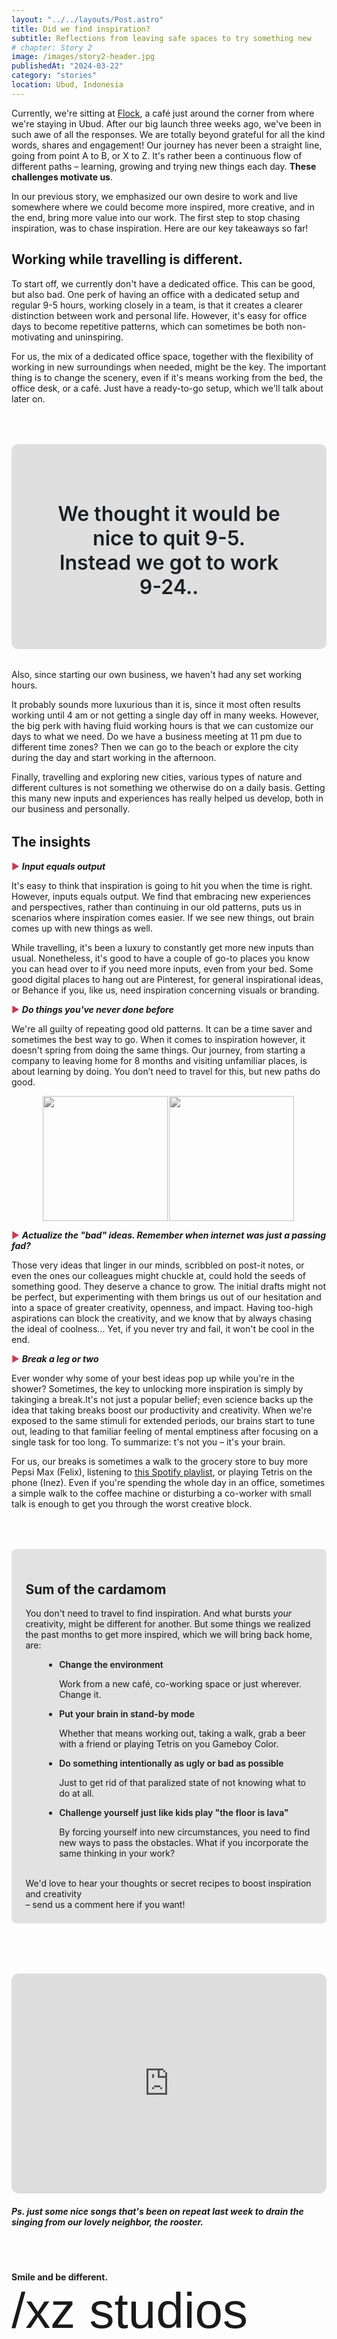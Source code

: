 ```yaml
---
layout: "../../layouts/Post.astro"
title: Did we find inspiration?
subtitle: Reflections from leaving safe spaces to try something new
# chapter: Story 2
image: /images/story2-header.jpg
publishedAt: "2024-03-22"
category: "stories"
location: Ubud, Indonesia
---
```


Currently, we're sitting at [Flock](https://flockbali.com/), a café just around the corner from where we're staying in Ubud. After our big launch three weeks ago, we've been in such awe of all the responses. We are totally beyond grateful for all the kind words, shares and engagement! Our journey has never been a straight line, going from point A to B, or X to Z. It's rather been a continuous flow of different paths – learning, growing and trying new things each day. **These challenges motivate us**.

In our previous story, we emphasized our own desire to work and live somewhere where we could become more inspired, more creative, and in the end, bring more value into our work. The first step to stop chasing inspiration, was to chase inspiration. Here are our key takeaways so far!

## Working while travelling is different.

To start off, we currently don't have a dedicated office. This can be good, but also bad. One perk of having an office with a dedicated setup and regular 9-5 hours, working closely in a team, is that it creates a clearer distinction between work and personal life. However, it's easy for office days to become repetitive patterns, which can sometimes be both non-motivating and uninspiring.

For us, the mix of a dedicated office space, together with the flexibility of working in new surroundings when needed, might be the key. The important thing is to change the scenery, even if it's means working from the bed, the office desk, or a café. Just have a ready-to-go setup, which we'll talk about later on.

<div class="stories-quote">
<h3>We thought it would be nice to quit 9-5.<br>Instead we got to work 9-24..</h3>
</div>
Also, since starting our own business, we haven't had any set working hours.

It probably sounds more luxurious than it is, since it most often results working until 4 am or not getting a single day off in many weeks. However, the big perk with having fluid working hours is that we can customize our days to what we need. Do we have a business meeting at 11 pm due to different time zones? Then we can go to the beach or explore the city during the day and start working in the afternoon.

Finally, travelling and exploring new cities, various types of nature and different cultures is not something we otherwise do on a daily basis. Getting this many new inputs and experiences has really helped us develop, both in our business and personally.

<h2 style="margin-top: 2rem;">The insights</h2>

<span style="color: #c83c4e">►</span> <strong style="font-style: italic">Input equals output</strong>

It's easy to think that inspiration is going to hit you when the time is right. However, inputs equals output. We find that embracing new experiences and perspectives, rather than continuing in our old patterns, puts us in scenarios where inspiration comes easier. If we see new things, out brain comes up with new things as well.

While travelling, it's been a luxury to constantly get more new inputs than usual. Nonetheless, it's good to have a couple of go-to places you know you can head over to if you need more inputs, even from your bed. Some good digital places to hang out are Pinterest, for general inspirational ideas, or Behance if you, like us, need inspiration concerning visuals or branding.

<span style="color: #c83c4e">►</span> <strong style="font-style: italic">Do things you've never done before</strong>

We're all guilty of repeating good old patterns. It can be a time saver and sometimes the best way to go. When it comes to inspiration however, it doesn't spring from doing the same things. Our journey, from starting a company to leaving home for 8 months and visiting unfamiliar places, is about learning by doing. You don’t need to travel for this, but new paths do good.

<div style="display: flex;align-items: center;justify-content: center;">
<img src="/images/story2-grab.jpg" style="max-height: 380px;" class="stories-rightimage" alt="">
<img src="/images/story2-workplace.jpg" class="stories-rightimage" alt=""></div>

<span style="color: #c83c4e">►</span> <strong style="font-style: italic">Actualize the "bad" ideas. Remember when internet was just a passing fad?</strong>

Those very ideas that linger in our minds, scribbled on post-it notes, or even the ones our colleagues might chuckle at, could hold the seeds of something good. They deserve a chance to grow. The initial drafts might not be perfect, but experimenting with them brings us out of our hesitation and into a space of greater creativity, openness, and impact. Having too-high aspirations can block the creativity, and we know that by always chasing the ideal of coolness... Yet, if you never try and fail, it won't be cool in the end.

<span style="color: #c83c4e">►</span> <strong style="font-style: italic">Break a leg or two</strong>

Ever wonder why some of your best ideas pop up while you're in the shower? Sometimes, the key to unlocking more inspiration is simply by takinging a break.It's not just a popular belief; even science backs up the idea that taking breaks boost our productivity and creativity. When we're exposed to the same stimuli for extended periods, our brains start to tune out, leading to that familiar feeling of mental emptiness after focusing on a single task for too long. To summarize: t's not you – it's your brain.

For us, our breaks is sometimes a walk to the grocery store to buy more Pepsi Max (Felix), listening to [this Spotify playlist](#spotify-playlist), or playing Tetris on the phone (Inez). Even if you're spending the whole day in an office, sometimes a simple walk to the coffee machine or disturbing a co-worker with small talk is enough to get you through the worst creative block.

<div class="stories-bg-plate">
<h2>Sum of the cardamom</h2>

You don't need to travel to find inspiration. And what bursts _your_ creativity, might be different for another. But some things we realized the past months to get more inspired, which we will bring back home, are:
<br>

- <span style="font-weight: 600;">Change the environment</span>

  Work from a new café, co-working space or just wherever. Change it.

- <span style="font-weight: 600;">Put your brain in stand-by mode</span>

  Whether that means working out, taking a walk, grab a beer with a friend or playing Tetris on you Gameboy Color.

- <span style="font-weight: 600;">Do something intentionally as ugly or bad as possible</span>

  Just to get rid of that paralized state of not knowing what to do at all.

- <span style="font-weight: 600;">Challenge yourself just like kids play "the floor is lava"</span>

  By forcing yourself into new circumstances, you need to find new ways to pass the obstacles. What if you incorporate the same thinking in your work?

<br>
We'd love to hear your thoughts or secret recipes to boost inspiration and creativity <br>– <a class="btnOpenForm">send us a comment here if you want!</a>

</div>

<iframe id="spotify-playlist" style="border-radius:12px;margin-top:3rem;" src="https://open.spotify.com/embed/playlist/7BPuo7m9KYGlXxcot30Y0Z?utm_source=generator" width="100%" height="352" frameBorder="0" allowfullscreen="" allow="autoplay; clipboard-write; encrypted-media; fullscreen; picture-in-picture" loading="lazy"></iframe>

##### Ps. just some nice songs that's been on repeat last week to drain the singing from our lovely neighbor, the rooster.

<div class="hrSpace">
</div>
<strong>Smile and be different.</strong>

<h3 class="signature">/xz studios</h2>

<style>

 
     .stories-rightimage {
    width: 200px;
    max-width: 100%;
    overflow-x: hidden;
         filter: grayscale(100);
         transition: 0.5s all ease;
    }
    .stories-rightimage:hover {
        filter: grayscale(0);
        transform: scale(1.01);
    }
    @media (min-width: 768px) {
    .stories-rightimage {
        flex: 0 0 40%;
           }   
     
    }

.stories-quote {
    background-color: #DFDFDF;
    border-radius: 10px;
    padding: 3rem 4rem;
    text-align: center;
    color: #1c1e21;
      margin-top: 4rem;
    margin-bottom: 2rem;
    position: relative;
}
.stories-quote h3 {
    font-weight: 600;
    /* font-style: italic; */
    font-size: 2rem;
}
.stories-bg-plate {
    background-color: #E2E2E2;
    border-radius: 8px;
    margin-top: 4rem;
    margin-bottom: 2rem;
    padding: 1.4rem;
}

.stories-bg-plate li {
margin-left: 30px;
}
@media (min-width: 768px)
.stories-bg-plate {
    margin-top: padding: 2rem;
    }




    .hrSpace {
       padding: 1rem 0rem 2rem 0rem;
    }
.signature {
    font-family: "lindsey-signature", sans-serif;
    font-weight: 400;
    font-size: 5rem;
    margin-top: 0rem;
}


</style>

